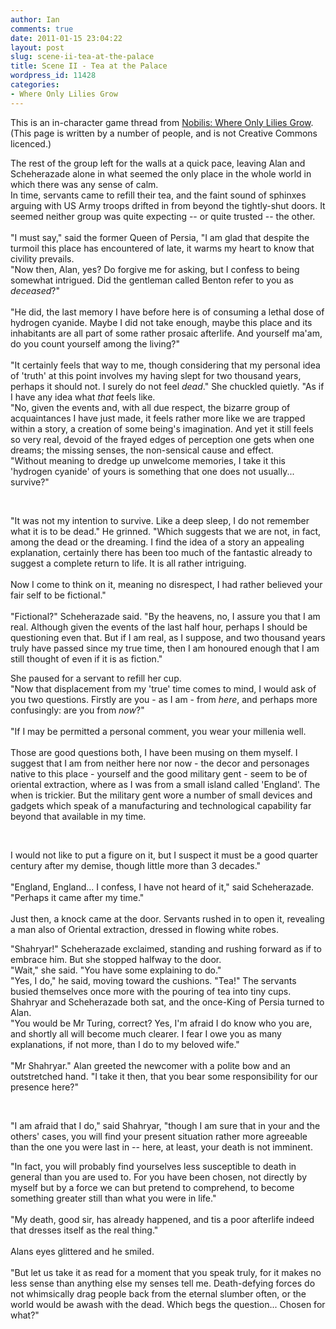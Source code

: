 ```yaml
---
author: Ian
comments: true
date: 2011-01-15 23:04:22
layout: post
slug: scene-ii-tea-at-the-palace
title: Scene II - Tea at the Palace
wordpress_id: 11428
categories:
- Where Only Lilies Grow
---
```


<div><p>This is an in-character game thread from <a href="http://ianrenton.com/rpgs/nobilis-where-only-lilies-grow">Nobilis: Where Only Lilies Grow</a>. (This page is written by a number of people, and is not Creative Commons licenced.)</p></div>

<DIV><DIV>The rest of the group left for the walls at a quick pace, leaving Alan and Scheherazade alone in what seemed the only place in the whole world in which there was any sense of calm.</DIV></DIV>
<DIV><DIV>In time, servants came to refill their tea, and the faint sound of sphinxes arguing with US Army troops drifted in from beyond the tightly-shut doors.  It seemed neither group was quite expecting -- or quite trusted -- the other.</DIV></DIV>
<BR /><DIV><DIV>"I must say," said the former Queen of Persia, "I am glad that despite the turmoil this place has encountered of late, it warms my heart to know that civility prevails.</DIV></DIV>

<DIV><DIV>"Now then, Alan, yes?  Do forgive me for asking, but I confess to being somewhat intrigued.  Did the gentleman called Benton refer to you as <i>deceased</i>?"</DIV></DIV>
<BR /><DIV><DIV>"He did, the last memory I have before here is of consuming a lethal dose of hydrogen cyanide. Maybe I did not take enough, maybe this place and its inhabitants are all part of some rather prosaic afterlife. And yourself ma'am, do you count yourself among the living?"</DIV></DIV>
<BR /><DIV><DIV>"It certainly feels that way to me, though considering that my personal idea of 'truth' at this point involves my having slept for two thousand years, perhaps it should not.  I surely do not feel <i>dead</i>."  She chuckled quietly.  "As if I have any idea what <i>that</i> feels like.</DIV></DIV>
<DIV><DIV>"No, given the events and, with all due respect, the bizarre group of acquaintances I have just made, it feels rather more like we are trapped within a story, a creation of some being's imagination.  And yet it still feels so very real, devoid of the frayed edges of perception one gets when one dreams; the missing senses, the non-sensical cause and effect.</DIV></DIV>
<DIV><DIV>"Without meaning to dredge up unwelcome memories, I take it this 'hydrogen cyanide' of yours is something that one does not usually... survive?"</DIV></DIV>

<BR /><DIV><DIV>"It was not my intention to survive. Like a deep sleep, I do not remember what it is to be dead." He grinned. "Which suggests that we are not, in fact, among the dead or the dreaming. I find the idea of a story an appealing explanation, certainly there has been too much of the fantastic already to suggest a complete return to life. It is all rather intriguing.</DIV></DIV>
<BR /><DIV><DIV>Now I come to think on it, meaning no disrespect, I had rather believed your fair self to be fictional."</DIV></DIV>
<BR /><DIV><DIV>"Fictional?" Scheherazade said.  "By the heavens, no, I assure you that I am real.  Although given the events of the last half hour, perhaps I should be questioning even that.  But if I am real, as I suppose, and two thousand years truly have passed since my true time, then I am honoured enough that I am still thought of even if it is as fiction."</DIV></DIV>
<DIV><DIV>She paused for a servant to refill her cup.</DIV></DIV>
<DIV><DIV>"Now that displacement from my 'true' time comes to mind, I would ask of you two questions.  Firstly are you - as I am - from <i>here</i>, and perhaps more confusingly: are you from <i>now</i>?"</DIV></DIV>
<BR /><DIV><DIV>"If I may be permitted a personal comment, you wear your millenia well.</DIV></DIV>
<BR /><DIV><DIV>Those are good questions both, I have been musing on them myself. I suggest that I am from neither here nor now - the decor and personages native to this place - yourself and the good military gent - seem to be of oriental extraction, where as I was from a small island called 'England'. The when is trickier. But the military gent wore a number of small devices and gadgets which speak of a manufacturing and technological capability far beyond that available in my time.</DIV></DIV>

<BR /><DIV><DIV>I would not like to put a figure on it, but I suspect it must be a good quarter century after my demise, though little more than 3 decades."</DIV></DIV>
<BR /><DIV><DIV>"England, England...  I confess, I have not heard of it," said Scheherazade.  "Perhaps it came after my time."</DIV></DIV>
<BR /><DIV><DIV>Just then, a knock came at the door.  Servants rushed in to open it, revealing a man also of Oriental extraction, dressed in flowing white robes.</DIV></DIV>
<DIV><DIV>"Shahryar!" Scheherazade exclaimed, standing and rushing forward as if to embrace him.  But she stopped halfway to the door.</DIV></DIV>
<DIV><DIV>"Wait," she said.  "You have some explaining to do."</DIV></DIV>
<DIV><DIV>"Yes, I do," he said, moving toward the cushions.  "Tea!"  The servants busied themselves once more with the pouring of tea into tiny cups.</DIV></DIV>
<DIV><DIV>Shahryar and Scheherazade both sat, and the once-King of Persia turned to Alan.</DIV></DIV>
<DIV><DIV>"You would be Mr Turing, correct?  Yes, I'm afraid I do know who you are, and shortly all will become much clearer.  I fear I owe you as many explanations, if not more, than I do to my beloved wife."</DIV></DIV>
<BR /><DIV><DIV>"Mr Shahryar." Alan greeted the newcomer with a polite bow and an outstretched hand.  "I take it then, that you bear some responsibility for our presence here?"</DIV></DIV>

<BR /><DIV><DIV>"I am afraid that I do," said Shahryar, "though I am sure that in your and the others' cases, you will find your present situation rather more agreeable than the one you were last in -- here, at least, your death is not imminent.</DIV></DIV>
<DIV><DIV>"In fact, you will probably find yourselves less susceptible to death in general than you are used to.  For you have been chosen, not directly by myself but by a force we can but pretend to comprehend, to become something greater still than what you were in life."</DIV></DIV>
<BR /><DIV><DIV>"My death, good sir, has already happened, and tis a poor afterlife indeed that dresses itself as the real thing."</DIV></DIV>
<BR /><DIV><DIV>Alans eyes glittered and he smiled.</DIV></DIV>
<BR /><DIV><DIV>"But let us take it as read for a moment that you speak truly, for it makes no less sense than anything else my senses tell me. Death-defying forces do not whimsically drag people back from the eternal slumber often, or the world would be awash with the dead. Which begs the question... Chosen for what?"</DIV></DIV>

